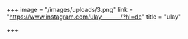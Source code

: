 +++
image = "/images/uploads/3.png"
link = "https://www.instagram.com/ulay_______/?hl=de"
title = "ulay"

+++

